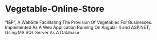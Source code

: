 # Vegetable-Online-Store
“I&amp;P”, A WebSite Facilitating The Provision Of Vegetables For Businesses.  Implemented As A Web Application Running On Angular 4 and ASP.NET, Using MS SQL Server As A Database.
